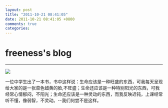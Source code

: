 ```yaml
---
layout: post
title: "2011-10-21 08:41:05"
date: 2011-10-21 08:41:05 +0800
comments: true
categories: 
---
```


# freeness's blog

----------

![](http://okqmqrbgo.bkt.clouddn.com/201110210841051.jpg)

>
一位中学生出了一本书，书中这样说：生命应该是一种旺盛的东西，可我每天呈现给大家的是一张菜色蜡黄的脸,不旺盛；生命还应该是一种特别阳光的东西，可我经常心情郁闷，不阳光；生命还应该是一种灵动的东西，而我反映迟钝，上课经常听不懂，像弱智，不灵动。--我们何尝不是这样。